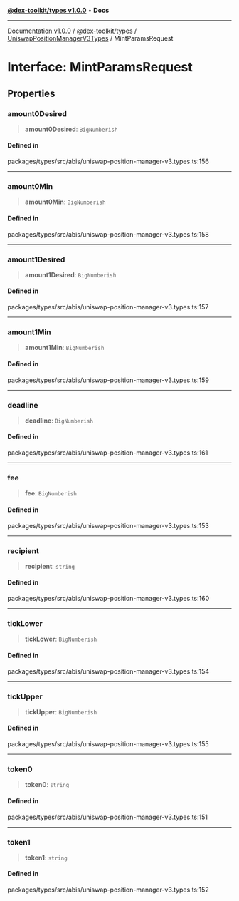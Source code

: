 [**@dex-toolkit/types v1.0.0**](../../../README.md) • **Docs**

***

[Documentation v1.0.0](../../../../../packages.md) / [@dex-toolkit/types](../../../README.md) / [UniswapPositionManagerV3Types](../README.md) / MintParamsRequest

# Interface: MintParamsRequest

## Properties

### amount0Desired

> **amount0Desired**: `BigNumberish`

#### Defined in

packages/types/src/abis/uniswap-position-manager-v3.types.ts:156

***

### amount0Min

> **amount0Min**: `BigNumberish`

#### Defined in

packages/types/src/abis/uniswap-position-manager-v3.types.ts:158

***

### amount1Desired

> **amount1Desired**: `BigNumberish`

#### Defined in

packages/types/src/abis/uniswap-position-manager-v3.types.ts:157

***

### amount1Min

> **amount1Min**: `BigNumberish`

#### Defined in

packages/types/src/abis/uniswap-position-manager-v3.types.ts:159

***

### deadline

> **deadline**: `BigNumberish`

#### Defined in

packages/types/src/abis/uniswap-position-manager-v3.types.ts:161

***

### fee

> **fee**: `BigNumberish`

#### Defined in

packages/types/src/abis/uniswap-position-manager-v3.types.ts:153

***

### recipient

> **recipient**: `string`

#### Defined in

packages/types/src/abis/uniswap-position-manager-v3.types.ts:160

***

### tickLower

> **tickLower**: `BigNumberish`

#### Defined in

packages/types/src/abis/uniswap-position-manager-v3.types.ts:154

***

### tickUpper

> **tickUpper**: `BigNumberish`

#### Defined in

packages/types/src/abis/uniswap-position-manager-v3.types.ts:155

***

### token0

> **token0**: `string`

#### Defined in

packages/types/src/abis/uniswap-position-manager-v3.types.ts:151

***

### token1

> **token1**: `string`

#### Defined in

packages/types/src/abis/uniswap-position-manager-v3.types.ts:152
